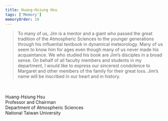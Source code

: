 ```yaml
---
title: Huang-Hsiung Hsu
tags: ['Memory']
memoryOrder: 19
---
```


> To many of us, Jim is a mentor and a giant who passed the great tradition of the Atmospheric Sciences to the younger generations through his influential textbook in dynamical meteorology. Many of us seem to know him for ages even though many of us never made his acquaintance. We who studied his book are Jim’s disciples in a broad sense. On behalf of all faculty members and students in my department, I would like to express our sincerest condolence to Margaret and other members of the family for their great loss. Jim’s name will be inscribed in our heart and in history. <br /><br />Huang-Hsiung Hsu <br />Professor and Chairman <br />Department of Atmospheric Sciences <br />National Taiwan University 
  